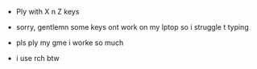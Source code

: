 - Ply with X n Z keys

- sorry, gentlemn some keys ont work on my lptop so i struggle t typing
- pls ply my gme i worke so much
- i use rch btw
